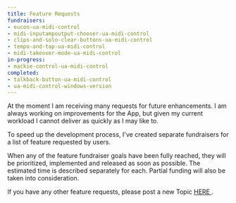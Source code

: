 ```yaml
---
title: Feature Requests
fundraisers:
- eucon-ua-midi-control
- midi-inputampoutput-chooser-ua-midi-control
- clips-and-solo-clear-buttons-ua-midi-control
- tempo-and-tap-ua-midi-control
- midi-takeover-mode-ua-midi-control
in-progress:
- mackie-control-ua-midi-control
completed: 
- talkback-button-ua-midi-control
- ua-midi-control-windows-version
---
```


At the moment I am receiving many requests for future enhancements. I am always working on improvements for the App, but given my current workload I cannot deliver as quickly as I may like to.

To speed up the development process, I've created separate fundraisers for a list of feature requested by users.

When any of the feature fundraiser goals have been fully reached, they will be prioritized, implemented and released as soon as possible. The estimated time is described separately for each. 
Partial funding will also be taken into consideration.

If you have any other feature requests, please post a new Topic <a href="https://www.everforo.com/g/uamidicontrol/all/All/1/3" target="_blank"> HERE </a>.

